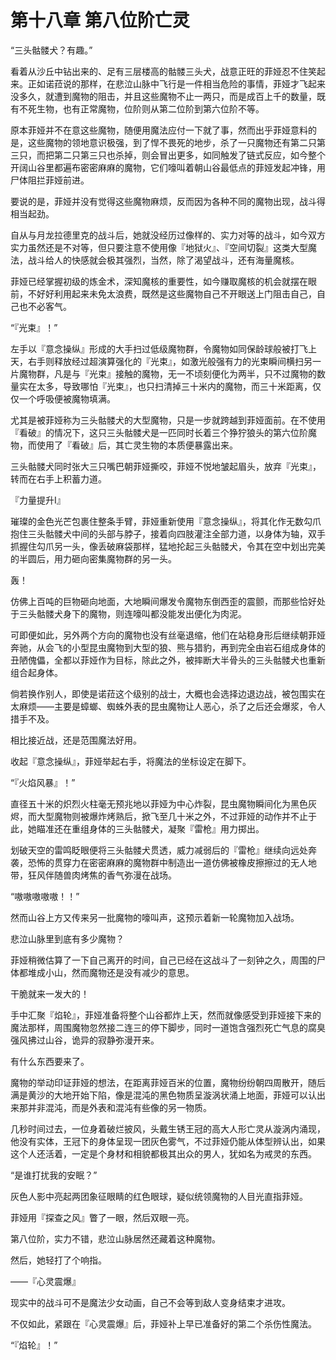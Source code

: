 # 第十八章 第八位阶亡灵

“三头骷髅犬？有趣。”

看着从沙丘中钻出来的、足有三层楼高的骷髅三头犬，战意正旺的菲娅忍不住笑起来。正如诺菈说的那样，在悲泣山脉中飞行是一件相当危险的事情，菲娅才飞起来没多久，就遭到魔物的阻击，并且这些魔物不止一两只，而是成百上千的数量，既有不死生物，也有正常魔物，位阶则从第二位阶到第六位阶不等。

原本菲娅并不在意这些魔物，随便用魔法应付一下就了事，然而出乎菲娅意料的是，这些魔物的领地意识极强，到了悍不畏死的地步，杀了一只魔物还有第二只第三只，而把第二只第三只也杀掉，则会冒出更多，如同触发了链式反应，如今整个开阔山谷里都遍布密密麻麻的魔物，它们嚎叫着朝山谷最低点的菲娅发起冲锋，用尸体阻拦菲娅前进。

要说的是，菲娅并没有觉得这些魔物麻烦，反而因为各种不同的魔物出现，战斗得相当起劲。

自从与月龙拉德里克的战斗后，她就没经历过像样的、实力对等的战斗，如今双方实力虽然还是不对等，但只要注意不使用像『地狱火』、『空间切裂』这类大型魔法，战斗给人的快感就会极其强烈，当然，除了渴望战斗，还有海量魔核。

菲娅已经掌握初级的炼金术，深知魔核的重要性，如今赚取魔核的机会就摆在眼前，不好好利用起来未免太浪费，既然是这些魔物自己不开眼送上门阻击自己，自己也不必客气。

“『光束』！”

左手以『意念操纵』形成的大手扫过低级魔物群，令魔物如同保龄球般被打飞上天，右手则释放经过超演算强化的『光束』，如激光般强有力的光束瞬间横扫另一片魔物群，凡是与『光束』接触的魔物，无一不顷刻便化为两半，只不过魔物的数量实在太多，导致哪怕『光束』，也只扫清掉三十米内的魔物，而三十米距离，仅仅一个呼吸便被魔物填满。

尤其是被菲娅称为三头骷髅犬的大型魔物，只是一步就跨越到菲娅面前。在不使用『看破』的情况下，这只三头骷髅犬是一匹同时长着三个狰狞狼头的第六位阶魔物，而使用了『看破』后，其亡灵生物的本质便暴露出来。

三头骷髅犬同时张大三只嘴巴朝菲娅撕咬，菲娅不悦地皱起眉头，放弃『光束』，转而在右手上积蓄力道。

『力量提升Ⅰ』

璀璨的金色光芒包裹住整条手臂，菲娅重新使用『意念操纵』，将其化作无数勾爪抱住三头骷髅犬中间的头部与脖子，接着向四肢灌注全部力道，以身体为轴，双手抓握住勾爪另一头，像丢破麻袋那样，猛地抡起三头骷髅犬，令其在空中划出完美的半圆后，用力砸向密集魔物群的另一头。

轰！

仿佛上百吨的巨物砸向地面，大地瞬间爆发令魔物东倒西歪的震颤，而那些恰好处于三头骷髅犬身下的魔物，则连嚎叫都没能发出便化为肉泥。

可即便如此，另外两个方向的魔物也没有丝毫退缩，他们在站稳身形后继续朝菲娅奔驰，从会飞的小型昆虫魔物到大型的狼、熊与猎豹，再到完全由岩石组成身体的丑陋傀儡，全都以菲娅作为目标，除此之外，被摔断大半骨头的三头骷髅犬也重新组合起身体。

倘若换作别人，即使是诺菈这个级别的战士，大概也会选择边退边战，被包围实在太麻烦——主要是蟑螂、蜘蛛外表的昆虫魔物让人恶心，杀了之后还会爆浆，令人措手不及。

相比接近战，还是范围魔法好用。

收起『意念操纵』，菲娅举起右手，将魔法的坐标设定在脚下。

“『火焰风暴』！”

直径五十米的炽烈火柱毫无预兆地以菲娅为中心炸裂，昆虫魔物瞬间化为黑色灰烬，而大型魔物则被爆炸烤熟后，掀飞至几十米之外，不过菲娅的动作并不止于此，她瞄准还在重组身体的三头骷髅犬，凝聚『雷枪』用力掷出。

划破天空的雷鸣眨眼便将三头骷髅犬贯透，威力减弱后的『雷枪』继续向远处奔袭，恐怖的贯穿力在密密麻麻的魔物群中制造出一道仿佛被橡皮擦擦过的无人地带，狂风伴随兽肉烤焦的香气弥漫在战场。

“嗷嗷嗷嗷嗷！！”

然而山谷上方又传来另一批魔物的嚎叫声，这预示着新一轮魔物加入战场。

悲泣山脉里到底有多少魔物？

菲娅稍微估算了一下自己离开的时间，自己已经在这战斗了一刻钟之久，周围的尸体都堆成小山，然而魔物还是没有减少的意思。

干脆就来一发大的！

手中汇聚『焰轮』，菲娅准备将整个山谷都炸上天，然而就像感受到菲娅接下来的魔法那样，周围魔物忽然接二连三的停下脚步，同时一道饱含强烈死亡气息的腐臭强风拂过山谷，诡异的寂静弥漫开来。

有什么东西要来了。

魔物的举动印证菲娅的想法，在距离菲娅百米的位置，魔物纷纷朝四周散开，随后满是黄沙的大地开始下陷，像是混沌的黑色物质呈漩涡状涌上地面，菲娅可以认出来那并非混沌，而是外表和混沌有些像的另一物质。

几秒时间过去，一位身着破烂披风，头戴生锈王冠的高大人形亡灵从漩涡内涌现，他没有实体，王冠下的身体呈现一团灰色雾气，不过菲娅仍能从体型辨认出，如果这个人还活着，一定是个身材和相貌都极其出众的男人，犹如名为戒灵的东西。

“是谁打扰我的安眠？”

灰色人影中亮起两团象征眼睛的红色眼球，疑似统领魔物的人目光直指菲娅。

菲娅用『探查之风』瞥了一眼，然后双眼一亮。

第八位阶，实力不错，悲泣山脉居然还藏着这种魔物。

然后，她轻打了个响指。

——『心灵震爆』

现实中的战斗可不是魔法少女动画，自己不会等到敌人变身结束才进攻。

不仅如此，紧跟在『心灵震爆』后，菲娅补上早已准备好的第二个杀伤性魔法。

“『焰轮』！”
